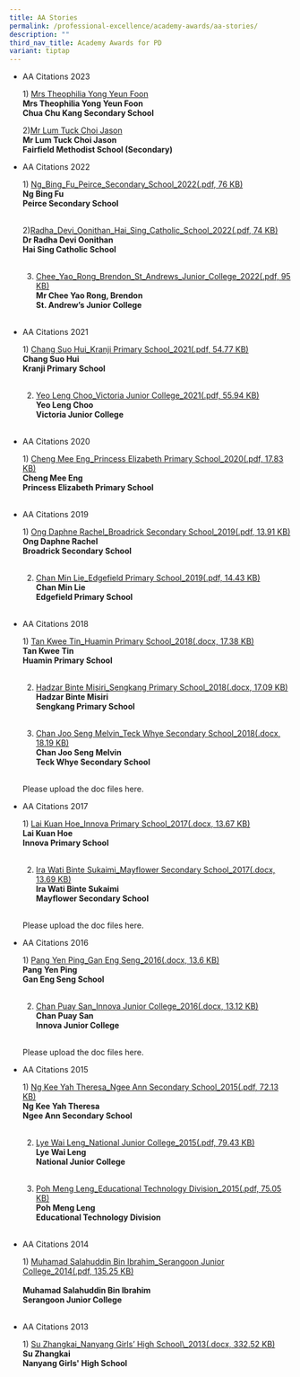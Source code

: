 ```yaml
---
title: AA Stories
permalink: /professional-excellence/academy-awards/aa-stories/
description: ""
third_nav_title: Academy Awards for PD
variant: tiptap
---
```

<ul>
<li>
<p>AA Citations 2023</p>
<p>1) <a href="/files/Academy Awards/AA 2023/Theophilia_Yong_Yeun_Foon_Chua_Chu_Kang_Secondary_Fellow_of_AST_2023.pdf" rel="noopener noreferrer nofollow" target="_blank">Mrs Theophilia Yong Yeun Foon</a> 
<br><strong>Mrs Theophilia Yong Yeun Foon</strong> 
<br><strong>Chua Chu Kang Secondary School</strong> 
<br>
</p>
<p>2)<a href="/files/Academy Awards/AA 2023/Lum_Tuck_Choi_Jason_Fairfield_Methodist_Sec_Fellow_of_AST_2023.pdf" rel="noopener noreferrer nofollow" target="_blank">Mr Lum Tuck Choi Jason</a> 
<br><strong>Mr Lum Tuck Choi Jason</strong> 
<br><strong>Fairfield Methodist School (Secondary)</strong>
</p>
<p></p>
<p></p>
<p></p>
</li>
<li>
<p>AA Citations 2022</p>
<p>1) <a href="/files/Academy%20Awards/AA2022/ng_bing_fu_peirce_secondary_school_2022.pdf" rel="noopener noreferrer nofollow" target="_blank">Ng_Bing_Fu_Peirce_Secondary_School_2022(.pdf, 76 KB)</a> 
<br><strong>Ng Bing Fu</strong> 
<br><strong>Peirce Secondary School</strong> 
<br>
<br>
</p>
<p>2)<a href="/files/Academy%20Awards/AA2022/radha_devi_oonithan_hai_sing_catholic_school_2022.pdf" rel="noopener noreferrer nofollow" target="_blank">Radha_Devi_Oonithan_Hai_Sing_Catholic_School_2022(.pdf, 74 KB)</a> 
<br><strong>Dr Radha Devi Oonithan</strong> 
<br><strong>Hai Sing Catholic School</strong> 
<br>
<br>
</p>
<p></p>
<ol start="3" data-tight="true" class="tight">
<li>
<p><a href="/files/Academy%20Awards/AA2022/chee_yao_rong_brendon_st_andrews_junior_college_2022.pdf" rel="noopener noreferrer nofollow" target="_blank">Chee_Yao_Rong_Brendon_St_Andrews_Junior_College_2022(.pdf, 95 KB)</a> 
<br><strong>Mr Chee Yao Rong, Brendon</strong> 
<br><strong>St. Andrew’s Junior College</strong> 
<br>
<br>
</p>
</li>
</ol>
<p></p>
</li>
<li>
<p>AA Citations 2021</p>
<p>1) <a href="/files/aac1.pdf" rel="noopener noreferrer nofollow" target="_blank">Chang Suo Hui_Kranji Primary School_2021(.pdf, 54.77 KB)</a> 
<br><strong>Chang Suo Hui</strong> 
<br><strong>Kranji Primary School</strong> 
<br>
<br>
</p>
<ol start="2" data-tight="true" class="tight">
<li>
<p><a href="/files/aac2.pdf" rel="noopener noreferrer nofollow" target="_blank">Yeo Leng Choo_Victoria Junior College_2021(.pdf, 55.94 KB)</a> 
<br><strong>Yeo Leng Choo</strong> 
<br><strong>Victoria Junior College</strong> 
<br>
<br>
</p>
</li>
</ol>
<p></p>
</li>
<li>
<p>AA Citations 2020</p>
<p>1) <a href="/files/aac3.pdf" rel="noopener noreferrer nofollow" target="_blank">Cheng Mee Eng_Princess Elizabeth Primary School_2020(.pdf, 17.83 KB)</a> 
<br><strong>Cheng Mee Eng</strong> 
<br><strong>Princess Elizabeth Primary School</strong> 
<br>
<br>
</p>
</li>
<li>
<p>AA Citations 2019</p>
<p>1) <a href="/files/aac4.pdf" rel="noopener noreferrer nofollow" target="_blank">Ong Daphne Rachel_Broadrick Secondary School_2019(.pdf, 13.91 KB)</a> 
<br><strong>Ong Daphne Rachel</strong> 
<br><strong>Broadrick Secondary School</strong> 
<br>
<br>
</p>
<ol start="2" data-tight="true" class="tight">
<li>
<p><a href="/files/aac5.pdf" rel="noopener noreferrer nofollow" target="_blank">Chan Min Lie_Edgefield Primary School_2019(.pdf, 14.43 KB)</a> 
<br><strong>Chan Min Lie</strong> 
<br><strong>Edgefield Primary School</strong> 
<br>
<br>
</p>
</li>
</ol>
<p></p>
</li>
<li>
<p>AA Citations 2018</p>
<p>1) <a href="https://academyofsingaporeteachers.moe.edu.sg/docs/default-source/professional-recognition-docs/academy-awards-for-professional-development-docs/tan-kwee-tin_huamin-primary-school_2018.docx?sfvrsn=457e0960_0" rel="noopener noreferrer nofollow" target="_blank">Tan Kwee Tin_Huamin Primary School_2018(.docx, 17.38 KB)</a> 
<br><strong>Tan Kwee Tin</strong> 
<br><strong>Huamin Primary School</strong> 
<br>
<br>
</p>
<ol start="2">
<li>
<p><a href="https://academyofsingaporeteachers.moe.edu.sg/docs/default-source/professional-recognition-docs/academy-awards-for-professional-development-docs/hadzar-binte-misiri_sengkang-primary-school_2018.docx?sfvrsn=e237bcd4_0" rel="noopener noreferrer nofollow" target="_blank">Hadzar Binte Misiri_Sengkang Primary School_2018(.docx, 17.09 KB)</a> 
<br><strong>Hadzar Binte Misiri</strong> 
<br><strong>Sengkang Primary School</strong> 
<br>
<br>
</p>
</li>
<li>
<p><a href="https://academyofsingaporeteachers.moe.edu.sg/docs/default-source/professional-recognition-docs/academy-awards-for-professional-development-docs/chan-joo-seng-melvin_teck-whye-secondary-school_2018.docx?sfvrsn=5d70c0c4_0" rel="noopener noreferrer nofollow" target="_blank">Chan Joo Seng Melvin_Teck Whye Secondary School_2018(.docx, 18.19 KB)</a> 
<br><strong>Chan Joo Seng Melvin</strong> 
<br><strong>Teck Whye Secondary School</strong> 
<br>
<br>
</p>
</li>
</ol>
<p>Please upload the doc files here.</p>
<p></p>
</li>
<li>
<p>AA Citations 2017</p>
<p>1) <a href="https://academyofsingaporeteachers.moe.edu.sg/docs/default-source/professional-recognition-docs/academy-awards-for-professional-development-docs/lai-kuan-hoe_innova-primary-school_2017.docx?sfvrsn=54c992f0_0" rel="noopener noreferrer nofollow" target="_blank">Lai Kuan Hoe_Innova Primary School_2017(.docx, 13.67 KB)</a> 
<br><strong>Lai Kuan Hoe</strong> 
<br><strong>Innova Primary School</strong> 
<br>
<br>
</p>
<ol start="2" data-tight="true" class="tight">
<li>
<p><a href="https://academyofsingaporeteachers.moe.edu.sg/docs/default-source/professional-recognition-docs/academy-awards-for-professional-development-docs/ira-wati-binte-sukaimi_mayflower-secondary-school_2017.docx?sfvrsn=b4560ec1_0" rel="noopener noreferrer nofollow" target="_blank">Ira Wati Binte Sukaimi_Mayflower Secondary School_2017(.docx, 13.69 KB)</a> 
<br><strong>Ira Wati Binte Sukaimi</strong> 
<br><strong>Mayflower Secondary School</strong> 
<br>
<br>
</p>
</li>
</ol>
<p>Please upload the doc files here.</p>
<p></p>
</li>
<li>
<p>AA Citations 2016</p>
<p>1) <a href="https://academyofsingaporeteachers.moe.edu.sg/docs/default-source/professional-recognition-docs/academy-awards-for-professional-development-docs/pang-yen-ping_gan-eng-seng_2016.docx?sfvrsn=bb45dc3_0" rel="noopener noreferrer nofollow" target="_blank">Pang Yen Ping_Gan Eng Seng_2016(.docx, 13.6 KB)</a> 
<br><strong>Pang Yen Ping</strong> 
<br><strong>Gan Eng Seng School</strong> 
<br>
<br>
</p>
<ol start="2" data-tight="true" class="tight">
<li>
<p><a href="https://academyofsingaporeteachers.moe.edu.sg/docs/default-source/professional-recognition-docs/academy-awards-for-professional-development-docs/chan-puay-san_innova-junior-college_2016.docx?sfvrsn=35859dc_0" rel="noopener noreferrer nofollow" target="_blank">Chan Puay San_Innova Junior College_2016(.docx, 13.12 KB)</a> 
<br><strong>Chan Puay San</strong> 
<br><strong>Innova Junior College</strong> 
<br>
<br>
</p>
</li>
</ol>
<p>Please upload the doc files here.</p>
<p></p>
</li>
<li>
<p>AA Citations 2015</p>
<p>1) <a href="/files/aac6.pdf" rel="noopener noreferrer nofollow" target="_blank">Ng Kee Yah Theresa_Ngee Ann Secondary School_2015(.pdf, 72.13 KB)</a> 
<br><strong>Ng Kee Yah Theresa</strong> 
<br><strong>Ngee Ann Secondary School</strong> 
<br>
<br>
</p>
<ol start="2">
<li>
<p><a href="/files/aac7.pdf" rel="noopener noreferrer nofollow" target="_blank">Lye Wai Leng_National Junior College_2015(.pdf, 79.43 KB)</a> 
<br><strong>Lye Wai Leng</strong> 
<br><strong>National Junior College</strong> 
<br>
<br>
</p>
</li>
<li>
<p><a href="/files/aac8.pdf" rel="noopener noreferrer nofollow" target="_blank">Poh Meng Leng_Educational Technology Division_2015(.pdf, 75.05 KB)</a> 
<br><strong>Poh Meng Leng</strong> 
<br><strong>Educational Technology Division</strong> 
<br>
<br>
</p>
</li>
</ol>
<p></p>
</li>
<li>
<p>AA Citations 2014</p>
<p>1) <a href="/files/aac9.pdf" rel="noopener noreferrer nofollow" target="_blank">Muhamad Salahuddin Bin Ibrahim_Serangoon Junior College_2014(.pdf, 135.25 KB)</a> 
<br>
<br><strong>Muhamad Salahuddin Bin Ibrahim<br>Serangoon Junior College</strong> 
<br>
<br>
</p>
</li>
<li>
<p>AA Citations 2013</p>
<p>1) <a href="https://academyofsingaporeteachers.moe.edu.sg/docs/default-source/professional-recognition-docs/academy-awards-for-professional-development-docs/mr-su-zhangkai.docx?sfvrsn=71395eb0_2" rel="noopener noreferrer nofollow" target="_blank">Su Zhangkai_Nanyang Girls’ High School\_2013(.docx, 332.52 KB)</a> 
<br><strong>Su Zhangkai</strong> 
<br><strong>Nanyang Girls' High School</strong> 
<br>
<br>
</p>
</li>
</ul>
<p></p>
